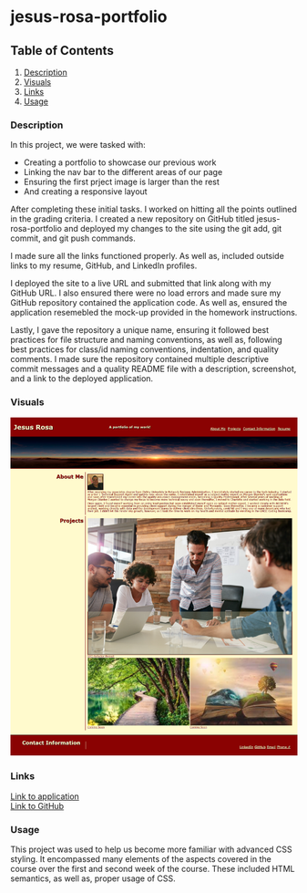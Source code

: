 # jesus-rosa-portfolio

## Table of Contents
1. [Description](#description)
2. [Visuals](#visuals)
3. [Links](#links)
4. [Usage](#usage)

### Description  
In this project, we were tasked with:  

- Creating a portfolio to showcase our previous work
- Linking the nav bar to the different areas of our page
- Ensuring the first prject image is larger than the rest
- And creating a responsive layout


After completing these initial tasks. I worked on hitting all the points outlined in the grading criteria. I created a new repository on GitHub titled jesus-rosa-portfolio and deployed my changes to the site using the git add, git commit, and git push commands.  

I made sure all the links functioned properly. As well as, included outside links to my resume, GitHub, and LinkedIn profiles. 

I deployed the site to a live URL and submitted that link along with my GitHub URL. I also ensured there were no load errors and made sure my GitHub repository contained the application code. As well as, ensured the application resemebled the mock-up provided in the homework instructions.  

Lastly, I gave the repository a unique name, ensuring it followed best practices for file structure and naming conventions, as well as, following best practices for class/id naming conventions, indentation, and quality comments. I made sure the repository contained multiple descriptive commit messages and a quality README file with a description, screenshot, and a link to the deployed application. 

### Visuals

![screencapture1](./assets/images/screencap.png)  

### Links

[Link to application](https://bigzeus2005.github.io/jesus-rosa-portfolio/)  
[Link to GitHub](https://github.com/bigzeus2005/jesus-rosa-portfolio)


### Usage

This project was used to help us become more familiar with advanced CSS styling. It encompassed many elements of the aspects covered in the course over the first and second week of the course. These included HTML semantics, as well as, proper usage of CSS. 